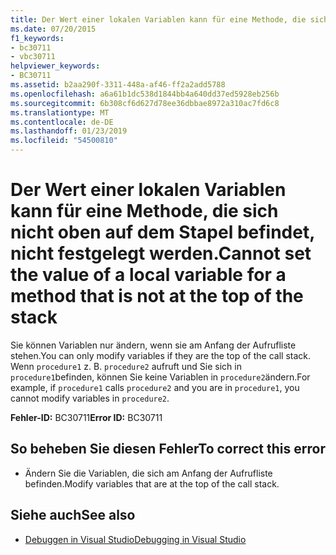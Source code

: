 ```yaml
---
title: Der Wert einer lokalen Variablen kann für eine Methode, die sich nicht oben auf dem Stapel befindet, nicht festgelegt werden.
ms.date: 07/20/2015
f1_keywords:
- bc30711
- vbc30711
helpviewer_keywords:
- BC30711
ms.assetid: b2aa290f-3311-448a-af46-ff2a2add5788
ms.openlocfilehash: a6a61b1dc538d1844bb4a640dd37ed5928eb256b
ms.sourcegitcommit: 6b308cf6d627d78ee36dbbae8972a310ac7fd6c8
ms.translationtype: MT
ms.contentlocale: de-DE
ms.lasthandoff: 01/23/2019
ms.locfileid: "54500810"
---
```

# <a name="cannot-set-the-value-of-a-local-variable-for-a-method-that-is-not-at-the-top-of-the-stack"></a><span data-ttu-id="3eb29-102">Der Wert einer lokalen Variablen kann für eine Methode, die sich nicht oben auf dem Stapel befindet, nicht festgelegt werden.</span><span class="sxs-lookup"><span data-stu-id="3eb29-102">Cannot set the value of a local variable for a method that is not at the top of the stack</span></span>
<span data-ttu-id="3eb29-103">Sie können Variablen nur ändern, wenn sie am Anfang der Aufrufliste stehen.</span><span class="sxs-lookup"><span data-stu-id="3eb29-103">You can only modify variables if they are the top of the call stack.</span></span> <span data-ttu-id="3eb29-104">Wenn `procedure1` z. B. `procedure2` aufruft und Sie sich in `procedure1`befinden, können Sie keine Variablen in `procedure2`ändern.</span><span class="sxs-lookup"><span data-stu-id="3eb29-104">For example, if `procedure1` calls `procedure2` and you are in `procedure1`, you cannot modify variables in `procedure2`.</span></span>  
  
 <span data-ttu-id="3eb29-105">**Fehler-ID:** BC30711</span><span class="sxs-lookup"><span data-stu-id="3eb29-105">**Error ID:** BC30711</span></span>  
  
## <a name="to-correct-this-error"></a><span data-ttu-id="3eb29-106">So beheben Sie diesen Fehler</span><span class="sxs-lookup"><span data-stu-id="3eb29-106">To correct this error</span></span>  
  
-   <span data-ttu-id="3eb29-107">Ändern Sie die Variablen, die sich am Anfang der Aufrufliste befinden.</span><span class="sxs-lookup"><span data-stu-id="3eb29-107">Modify variables that are at the top of the call stack.</span></span>  
  
## <a name="see-also"></a><span data-ttu-id="3eb29-108">Siehe auch</span><span class="sxs-lookup"><span data-stu-id="3eb29-108">See also</span></span>
- [<span data-ttu-id="3eb29-109">Debuggen in Visual Studio</span><span class="sxs-lookup"><span data-stu-id="3eb29-109">Debugging in Visual Studio</span></span>](/visualstudio/debugger/debugging-in-visual-studio)
